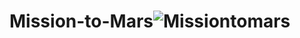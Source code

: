 # Mission-to-Mars![Missiontomars](https://user-images.githubusercontent.com/90277142/142752713-77dc67c4-362a-485b-b608-4bb28e671756.jpg)
